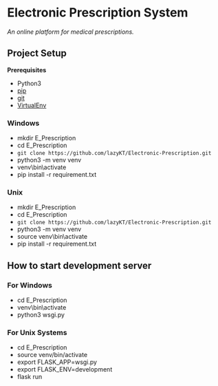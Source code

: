
# Electronic Prescription System
*An online platform for medical prescriptions.*
## Project Setup
**Prerequisites**
- Python3
- [pip](https://pip.pypa.io/en/stable/installation/)
- [git](https://git-scm.com/book/en/v2/Getting-Started-Installing-Git)
- [VirtualEnv](https://virtualenv.pypa.io/en/latest/installation.html#via-pip)
### Windows
- mkdir E_Prescription
- cd E_Prescription
- `git clone https://github.com/lazyKT/Electronic-Prescription.git`
- python3 -m venv venv
- venv\bin\activate
- pip install -r requirement.txt
### Unix
- mkdir E_Prescription
- cd E_Prescription
- `git clone https://github.com/lazyKT/Electronic-Prescription.git`
- python3 -m venv venv
- source venv\bin\activate
- pip install -r requirement.txt

## How to start development server
### For Windows
- cd E_Prescription
- venv\bin\activate
- python3 wsgi.py
### For Unix Systems
- cd E_Prescription
- source venv/bin/activate
- export FLASK_APP=wsgi.py
- export FLASK_ENV=development
- flask run
